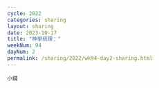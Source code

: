 ```yaml
---
cycle: 2022
categories: sharing
layout: sharing
date: 2023-10-17
title: "神學梳理："
weekNum: 94
dayNum: 2
permalink: /sharing/2022/wk94-day2-sharing.html
---
```


[](https://eccseattle.github.io/media/sharing/2022/wk094/2023-10-17-bin.m4a)

`小錢`

